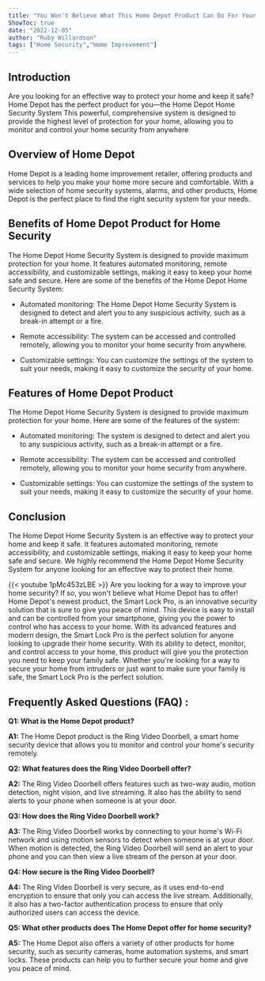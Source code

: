 ```yaml
---
title: "You Won't Believe What This Home Depot Product Can Do For Your Home Security!"
ShowToc: true 
date: "2022-12-05"
author: "Ruby Willardson" 
tags: ["Home Security","Home Improvement"]
---
```

## Introduction

Are you looking for an effective way to protect your home and keep it safe? Home Depot has the perfect product for you—the Home Depot Home Security System This powerful, comprehensive system is designed to provide the highest level of protection for your home, allowing you to monitor and control your home security from anywhere

## Overview of Home Depot

Home Depot is a leading home improvement retailer, offering products and services to help you make your home more secure and comfortable. With a wide selection of home security systems, alarms, and other products, Home Depot is the perfect place to find the right security system for your needs.

## Benefits of Home Depot Product for Home Security

The Home Depot Home Security System is designed to provide maximum protection for your home. It features automated monitoring, remote accessibility, and customizable settings, making it easy to keep your home safe and secure. Here are some of the benefits of the Home Depot Home Security System:

- Automated monitoring: The Home Depot Home Security System is designed to detect and alert you to any suspicious activity, such as a break-in attempt or a fire.

- Remote accessibility: The system can be accessed and controlled remotely, allowing you to monitor your home security from anywhere.

- Customizable settings: You can customize the settings of the system to suit your needs, making it easy to customize the security of your home.

## Features of Home Depot Product

The Home Depot Home Security System is designed to provide maximum protection for your home. Here are some of the features of the system:

- Automated monitoring: The system is designed to detect and alert you to any suspicious activity, such as a break-in attempt or a fire.

- Remote accessibility: The system can be accessed and controlled remotely, allowing you to monitor your home security from anywhere.

- Customizable settings: You can customize the settings of the system to suit your needs, making it easy to customize the security of your home.

## Conclusion

The Home Depot Home Security System is an effective way to protect your home and keep it safe. It features automated monitoring, remote accessibility, and customizable settings, making it easy to keep your home safe and secure. We highly recommend the Home Depot Home Security System for anyone looking for an effective way to protect their home.

{{< youtube 1pMc453zLBE >}} 
Are you looking for a way to improve your home security? If so, you won't believe what Home Depot has to offer! Home Depot's newest product, the Smart Lock Pro, is an innovative security solution that is sure to give you peace of mind. This device is easy to install and can be controlled from your smartphone, giving you the power to control who has access to your home. With its advanced features and modern design, the Smart Lock Pro is the perfect solution for anyone looking to upgrade their home security. With its ability to detect, monitor, and control access to your home, this product will give you the protection you need to keep your family safe. Whether you're looking for a way to secure your home from intruders or just want to make sure your family is safe, the Smart Lock Pro is the perfect solution.

## Frequently Asked Questions (FAQ) :
**Q1: What is the Home Depot product?**

**A1:** The Home Depot product is the Ring Video Doorbell, a smart home security device that allows you to monitor and control your home's security remotely. 

**Q2: What features does the Ring Video Doorbell offer?**

**A2:** The Ring Video Doorbell offers features such as two-way audio, motion detection, night vision, and live streaming. It also has the ability to send alerts to your phone when someone is at your door. 

**Q3: How does the Ring Video Doorbell work?**

**A3:** The Ring Video Doorbell works by connecting to your home's Wi-Fi network and using motion sensors to detect when someone is at your door. When motion is detected, the Ring Video Doorbell will send an alert to your phone and you can then view a live stream of the person at your door. 

**Q4: How secure is the Ring Video Doorbell?**

**A4:** The Ring Video Doorbell is very secure, as it uses end-to-end encryption to ensure that only you can access the live stream. Additionally, it also has a two-factor authentication process to ensure that only authorized users can access the device. 

**Q5: What other products does The Home Depot offer for home security?**

**A5:** The Home Depot also offers a variety of other products for home security, such as security cameras, home automation systems, and smart locks. These products can help you to further secure your home and give you peace of mind.



